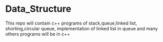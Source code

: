 # Data_Structure
This repo will contain c++ programs of stack,queue,linked list, shorting,circular queue, implementation of linked list in queue and many others programs will be in c++ 
